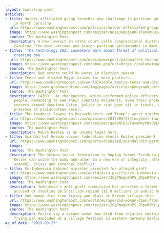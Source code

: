 ```yaml
---
layout: bootstrap-post
articles:
- title: Holder-affiliated group launches new challenge to partisan gerrymandering
    in North Carolina
  url: https://www.washingtonpost.com/politics/holder-affiliated-group-launches-new-challenge-to-partisan-gerrymandering-in-north-carolina/2019/09/26/c7574b5a-e0a1-11e9-8dc8-498eabc129a0_story.html
  image: https://www.washingtonpost.com/resizer/N6ss3uDuja8RFXl0ovMRO1o-zMc=/1484x0/arc-anglerfish-washpost-prod-washpost.s3.amazonaws.com/public/Q4SRDUXAW4I6TPT7JTEFAF6DN4.jpg
  source: The Washington Post
  description: A new lawsuit in state court calls congressional districts in North
    Carolina “the most extreme and brazen partisan gerrymander in American history.”
- title: 'The Technology 202: Lawmakers warn about threat of political deepfakes by
    creating one'
  url: https://www.washingtonpost.com/news/powerpost/paloma/the-technology-202/2019/09/27/the-technology-202-lawmakers-warn-about-threat-of-political-deepfakes-by-creating-one/5d8cfa5288e0fa4b0ec24691/
  image: https://www.washingtonpost.com/pbox.php?url=https://palomaimages.washingtonpost.com/pr2/ccd5e4ca9f1d6e139cebdf566daa84b8-3500-2302-70-8-SLXO5IHAVII6TPUWNLNYDAQ6SA.jpg&w=1484&op=resize&opt=1&filter=antialias&t=20170517
  source: The Washington Post
  description: Bad actors could do worse in election season.
- title: Tense and divided Egypt braces for more protests...
  url: http://www.washingtonpost.com/world/middle_east/a-tense-and-divided-egypt-braces-for-more-protests-on-friday/2019/09/27/a7b779d4-e086-11e9-be7f-4cc85017c36f_story.html
  image: https://www.greenwichtime.com/img/pages/article/opengraph_default.jpg
  source: The Washington Post
  description: CAIRO - At checkpoints, white-uniformed police officers randomly stop
    people, demanding to see their identity documents, even their phones. At street
    corners around downtown Cairo, police in riot gear sit in trucks, waiting. The
    presence of plainclothes secur…
- title: The toughest lawyer in Massachusetts and Trump’s worst nightmare
  url: https://www.washingtonpost.com/opinions/2019/09/27/toughest-lawyer-massachusetts-trumps-worst-nightmare/
  image: https://www.washingtonpost.com/resizer/qqAVNlGTJTaxeM4yfQV39LCUHFY=/1484x0/arc-anglerfish-washpost-prod-washpost.s3.amazonaws.com/public/WY4XSLGU4YI6TCJEDW35VR4X7M.jpg
  source: The Washington Post
  description: Maura Healey is an unsung legal hero.
- title: Scandal-hit German soccer federation elects Keller president
  url: https://www.washingtonpost.com/sports/dcunited/scandal-hit-german-soccer-federation-elects-keller-president/2019/09/27/76b8f952-e126-11e9-be7f-4cc85017c36f_story.html
  image: ''
  source: The Washington Post
  description: The German soccer federation is hoping former Freiburg president Fritz
    Keller can unite the body and usher in a new era of integrity, after years of
    scandal, crisis and internal conflict
- title: Ex-Indonesia Cabinet minister arrested for alleged graft
  url: https://www.washingtonpost.com/world/asia_pacific/ex-indonesia-cabinet-minister-arrested-for-alleged-graft/2019/09/27/7515488a-e126-11e9-be7f-4cc85017c36f_story.html
  image: https://www.washingtonpost.com/resizer/2CjPNwqvXHPS_2RpuRTKY-p3eVo=/1484x0/www.washingtonpost.com/pb/resources/img/twp-social-share.png
  source: The Washington Post
  description: Indonesia's anti-graft commission has arrested a former sports minister
    accused of stealing 26.5 billion rupiah ($1.8 million) in public money
- title: 2nd woman dies from frying pan blast at German village fete
  url: https://www.washingtonpost.com/world/europe/2nd-woman-dies-from-frying-pan-blast-at-german-village-fete/2019/09/27/e552fef4-e125-11e9-be7f-4cc85017c36f_story.html
  image: https://www.washingtonpost.com/resizer/2CjPNwqvXHPS_2RpuRTKY-p3eVo=/1484x0/www.washingtonpost.com/pb/resources/img/twp-social-share.png
  source: The Washington Post
  description: Police say a second woman has died from injuries sustained when a giant
    frying pan exploded at a village festival in western Germany earlier this month
as_of_date: '2019-09-27'
---
```


